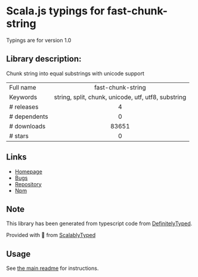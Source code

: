 
# Scala.js typings for fast-chunk-string

Typings are for version 1.0

## Library description:
Chunk string into equal substrings with unicode support

|                    |                 |
| ------------------ | :-------------: |
| Full name          | fast-chunk-string |
| Keywords           | string, split, chunk, unicode, utf, utf8, substring |
| # releases         | 4 |
| # dependents       | 0 |
| # downloads        | 83651 |
| # stars            | 0 |

## Links
- [Homepage](https://github.com/vladgolubev/fast-chunk-string#readme)
- [Bugs](https://github.com/vladgolubev/fast-chunk-string/issues)
- [Repository](https://github.com/vladgolubev/fast-chunk-string)
- [Npm](https://www.npmjs.com/package/fast-chunk-string)
    


## Note
This library has been generated from typescript code from [DefinitelyTyped](https://definitelytyped.org).

Provided with :purple_heart: from [ScalablyTyped](https://github.com/oyvindberg/ScalablyTyped)

## Usage
See [the main readme](../../readme.md) for instructions.



